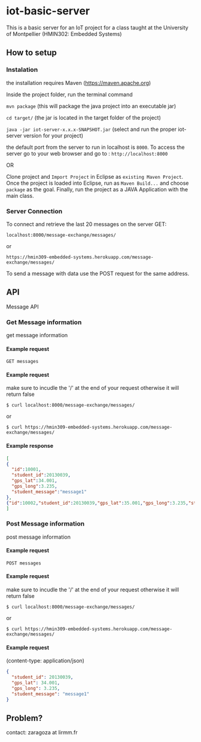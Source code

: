 # iot-basic-server
This is a basic server for an IoT project for a class taught at the University of Montpellier (HMIN302: Embedded Systems)

## How to setup
### Instalation
the installation requires Maven (https://maven.apache.org)

Inside the project folder, run the terminal command 

```mvn package```  (this will package the java project into an executable jar)

```cd target/``` (the jar is located in the target folder of the project)

```java -jar iot-server-x.x.x-SNAPSHOT.jar```
(select and run the proper iot-server version for your project)

the default port from the server to run in localhost is ```8000```. To access the server go to your web browser and go to : ```http://localhost:8000```

OR

Clone project and ```Import Project``` in Eclipse as ```existing Maven Project```. Once the project is loaded into Eclipse, run as ```Maven Build...``` and choose ```package``` as the goal. Finally, run the project as a JAVA Application with the main class.

### Server Connection

To connect and retrieve the last 20 messages on the server GET:

```localhost:8000/message-exchange/messages/```

or

```https://hmin309-embedded-systems.herokuapp.com/message-exchange/messages/```

To send a message with data use the POST request for the same address.

## API

Message API

### Get Message information

get message information

#### Example request

```endpoint
GET messages
```

#### Example request

make sure to incudle the '/' at the end of your request otherwise it will return false

```curl
$ curl localhost:8000/message-exchange/messages/
```

or

```curl
$ curl https://hmin309-embedded-systems.herokuapp.com/message-exchange/messages/
```

#### Example response

```json
[
{
  "id":10001,
  "student_id":20130039,
  "gps_lat":34.001,
  "gps_long":3.235,
  "student_message":"message1"
},
{"id":10002,"student_id":20130039,"gps_lat":35.001,"gps_long":3.235,"student_message":"message2"},{"id":10003,"student_id":20130039,"gps_lat":36.001,"gps_long":3.235,"student_message":"message3"}
]
```

### Post Message information

post message information

#### Example request

```endpoint
POST messages
```

#### Example request

make sure to incudle the '/' at the end of your request otherwise it will return false

```curl
$ curl localhost:8000/message-exchange/messages/
```

or

```curl
$ curl https://hmin309-embedded-systems.herokuapp.com/message-exchange/messages/
```

#### Example request

(content-type: application/json)

```json
{
  "student_id": 20130039,
  "gps_lat": 34.001,
  "gps_long": 3.235,
  "student_message": "message1"
}
```


## Problem?

contact: zaragoza at lirmm.fr
